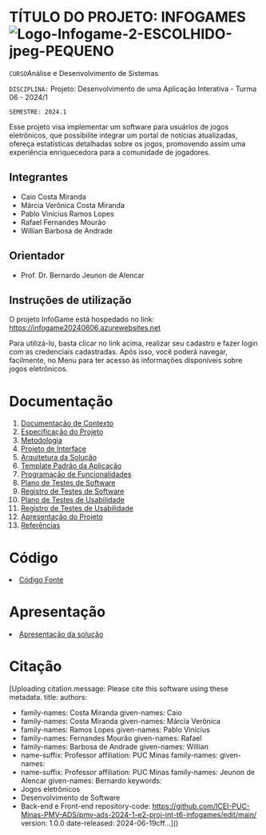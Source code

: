 
# TÍTULO DO PROJETO: INFOGAMES  ![Logo-Infogame-2-ESCOLHIDO-jpeg-PEQUENO](https://github.com/ICEI-PUC-Minas-PMV-ADS/pmv-ads-2024-1-e2-proj-int-t6-infogames/assets/145228139/1a977cb9-9f52-4338-b29f-befc2a48522f)

`CURSO`Análise e Desenvolvimento de Sistemas

`DISCIPLINA:` Projeto: Desenvolvimento de uma Aplicação Interativa - Turma 06 - 2024/1

`SEMESTRE: 2024.1`

Esse projeto visa implementar um software para usuários de jogos eletrônicos, que possibilite integrar um portal de notícias atualizadas, ofereça estatísticas detalhadas sobre os jogos, promovendo assim uma experiência enriquecedora para a comunidade de jogadores. 

## Integrantes

* Caio Costa Miranda
* Márcia Verônica Costa Miranda
* Pablo Vinícius Ramos Lopes
* Rafael Fernandes Mourão
* Willian Barbosa de Andrade

## Orientador

* Prof. Dr. Bernardo Jeunon de Alencar

## Instruções de utilização

O projeto InfoGame está hospedado no link: https://infogame20240606.azurewebsites.net

Para utilizá-lo, basta clicar no link acima, realizar seu cadastro e fazer login com as credenciais cadastradas. Após isso, você poderá navegar, facilmente, no Menu para ter acesso às informações disponíveis sobre jogos eletrônicos.


# Documentação

<ol>
<li><a href="docs/01-Documentação de Contexto.md"> Documentação de Contexto</a></li>
<li><a href="docs/02-Especificação do Projeto.md"> Especificação do Projeto</a></li>
<li><a href="docs/03-Metodologia.md"> Metodologia</a></li>
<li><a href="docs/04-Projeto de Interface.md"> Projeto de Interface</a></li>
<li><a href="docs/05-Arquitetura da Solução.md"> Arquitetura da Solução</a></li>
<li><a href="docs/06-Template Padrão da Aplicação.md"> Template Padrão da Aplicação</a></li>
<li><a href="docs/07-Programação de Funcionalidades.md"> Programação de Funcionalidades</a></li>
<li><a href="docs/08-Plano de Testes de Software.md"> Plano de Testes de Software</a></li>
<li><a href="docs/09-Registro de Testes de Software.md"> Registro de Testes de Software</a></li>
<li><a href="docs/10-Plano de Testes de Usabilidade.md"> Plano de Testes de Usabilidade</a></li>
<li><a href="docs/11-Registro de Testes de Usabilidade.md"> Registro de Testes de Usabilidade</a></li>
<li><a href="docs/12-Apresentação do Projeto.md"> Apresentação do Projeto</a></li>
<li><a href="docs/13-Referências.md"> Referências</a></li>
</ol>

# Código

<li><a href="src/README.md"> Código Fonte</a></li>

# Apresentação

<li><a href="presentation/README.md"> Apresentação da solução</a></li>

# Citação

[Uploading citation.message: Please cite this software using these metadata.
title:
authors:
  - family-names: Costa Miranda
    given-names: Caio
  - family-names: Costa Miranda
    given-names: Márcia Verônica
  - family-names: Ramos Lopes
    given-names: Pablo Vinícius
  - family-names: Fernandes Mourão
    given-names: Rafael
  - family-names: Barbosa de Andrade
    given-names: Willian
  - name-suffix: Professor
    affiliation: PUC Minas
    family-names: 
    given-names: 
  - name-suffix: Professor
    affiliation: PUC Minas
    family-names: Jeunon de Alencar
    given-names: Bernardo
keywords:
  - Jogos eletrônicos
  - Desenvolvimento de Software
  - Back-end e Front-end
repository-code: https://github.com/ICEI-PUC-Minas-PMV-ADS/pmv-ads-2024-1-e2-proj-int-t6-infogames/edit/main/
version: 1.0.0
date-released: 2024-06-19cff…]()

